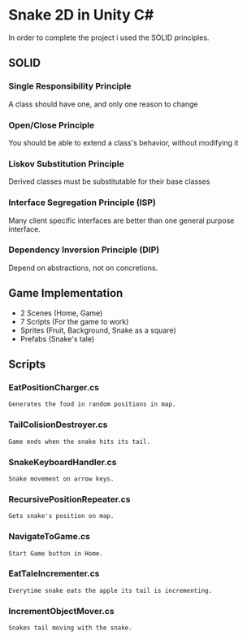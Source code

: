 # Snake 2D in Unity C#

  In order to complete the project i used the SOLID principles.
  
## SOLID

### Single Responsibility Principle
  A class should have one, and only one reason to change
  
### Open/Close Principle
  You should be able to extend a class's behavior, without modifying it
  
### Liskov Substitution Principle
  Derived classes must be substitutable for their base classes
  
### Interface Segregation Principle (ISP)
  Many client specific interfaces are better than one general purpose interface.
  
### Dependency Inversion Principle (DIP)
  Depend on abstractions, not on concretions.
  
## Game Implementation
  - 2 Scenes (Home, Game)
  - 7 Scripts (For the game to work)
  - Sprites (Fruit, Background, Snake as a square)
  - Prefabs (Snake's tale)
  
## Scripts

  ### EatPositionCharger.cs
    Generates the food in random positions in map.
  ### TailColisionDestroyer.cs
    Game ends when the snake hits its tail.
  ### SnakeKeyboardHandler.cs
    Snake movement on arrow keys.
  ### RecursivePositionRepeater.cs
    Gets snake's position on map.
  ### NavigateToGame.cs
    Start Game button in Home.
  ### EatTaleIncrementer.cs
    Everytime snake eats the apple its tail is incrementing.
  ### IncrementObjectMover.cs
    Snakes tail moving with the snake.
  
